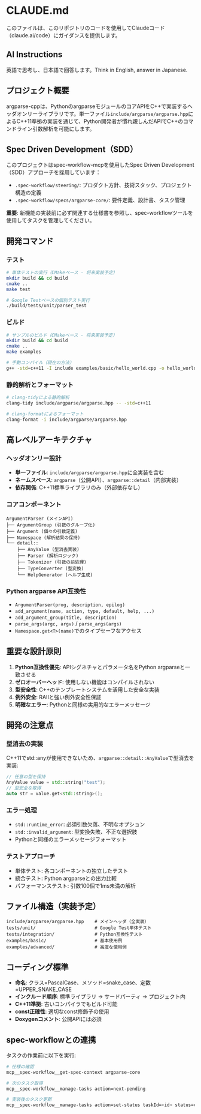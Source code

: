 # CLAUDE.md

このファイルは、このリポジトリのコードを使用してClaudeコード（claude.ai/code）にガイダンスを提供します。

## AI Instructions

英語で思考し、日本語で回答します。Think in English, answer in Japanese.

## プロジェクト概要

argparse-cppは、PythonのargparseモジュールのコアAPIをC++で実装するヘッダオンリーライブラリです。単一ファイル`include/argparse/argparse.hpp`によるC++11準拠の実装を通じて、Python開発者が慣れ親しんだAPIでC++のコマンドライン引数解析を可能にします。

## Spec Driven Development（SDD）

このプロジェクトはspec-workflow-mcpを使用したSpec Driven Development（SDD）アプローチを採用しています：

- `.spec-workflow/steering/`: プロダクト方針、技術スタック、プロジェクト構造の定義
- `.spec-workflow/specs/argparse-core/`: 要件定義、設計書、タスク管理

**重要**: 新機能の実装前に必ず関連する仕様書を参照し、spec-workflowツールを使用してタスクを管理してください。

## 開発コマンド

### テスト
```bash
# 単体テストの実行（CMakeベース - 将来実装予定）
mkdir build && cd build
cmake ..
make test

# Google Testベースの個別テスト実行
./build/tests/unit/parser_test
```

### ビルド
```bash
# サンプルのビルド（CMakeベース - 将来実装予定） 
mkdir build && cd build
cmake ..
make examples

# 手動コンパイル（現在の方法）
g++ -std=c++11 -I include examples/basic/hello_world.cpp -o hello_world
```

### 静的解析とフォーマット
```bash
# clang-tidyによる静的解析
clang-tidy include/argparse/argparse.hpp -- -std=c++11

# clang-formatによるフォーマット
clang-format -i include/argparse/argparse.hpp
```

## 高レベルアーキテクチャ

### ヘッダオンリー設計
- **単一ファイル**: `include/argparse/argparse.hpp`に全実装を含む
- **ネームスペース**: `argparse`（公開API）、`argparse::detail`（内部実装）
- **依存関係**: C++11標準ライブラリのみ（外部依存なし）

### コアコンポーネント

```
ArgumentParser (メインAPI)
├── ArgumentGroup (引数のグループ化)
├── Argument (個々の引数定義) 
├── Namespace (解析結果の保持)
└── detail::
    ├── AnyValue (型消去実装)
    ├── Parser (解析ロジック)
    ├── Tokenizer (引数の前処理)
    ├── TypeConverter (型変換)
    └── HelpGenerator (ヘルプ生成)
```

### Python argparse API互換性
- `ArgumentParser(prog, description, epilog)`
- `add_argument(name, action, type, default, help, ...)`
- `add_argument_group(title, description)`
- `parse_args(argc, argv)` / `parse_args(args)`
- `Namespace.get<T>(name)`でのタイプセーフなアクセス

## 重要な設計原則

1. **Python互換性優先**: APIシグネチャとパラメータ名をPython argparseと一致させる
2. **ゼロオーバーヘッド**: 使用しない機能はコンパイルされない
3. **型安全性**: C++のテンプレートシステムを活用した安全な実装
4. **例外安全**: RAIIと強い例外安全性保証
5. **明確なエラー**: Pythonと同様の実用的なエラーメッセージ

## 開発の注意点

### 型消去の実装
C++11でstd::anyが使用できないため、`argparse::detail::AnyValue`で型消去を実装:
```cpp
// 任意の型を保持
AnyValue value = std::string("test");
// 型安全な取得  
auto str = value.get<std::string>();
```

### エラー処理
- `std::runtime_error`: 必須引数欠落、不明なオプション
- `std::invalid_argument`: 型変換失敗、不正な選択肢
- Pythonと同様のエラーメッセージフォーマット

### テストアプローチ
- 単体テスト: 各コンポーネントの独立したテスト
- 統合テスト: Python argparseとの出力比較
- パフォーマンステスト: 引数100個で1ms未満の解析

## ファイル構造（実装予定）

```
include/argparse/argparse.hpp    # メインヘッダ（全実装）
tests/unit/                      # Google Test単体テスト
tests/integration/               # Python互換性テスト
examples/basic/                  # 基本使用例
examples/advanced/               # 高度な使用例
```

## コーディング標準

- **命名**: クラス=PascalCase、メソッド=snake_case、定数=UPPER_SNAKE_CASE
- **インクルード順序**: 標準ライブラリ → サードパーティ → プロジェクト内
- **C++11準拠**: 古いコンパイラでもビルド可能
- **const正確性**: 適切なconst修飾子の使用
- **Doxygenコメント**: 公開APIには必須

## spec-workflowとの連携

タスクの作業前に以下を実行:
```bash
# 仕様の確認
mcp__spec-workflow__get-spec-context argparse-core

# 次のタスク取得
mcp__spec-workflow__manage-tasks action=next-pending

# 実装後のタスク更新
mcp__spec-workflow__manage-tasks action=set-status taskId=<id> status=completed
```